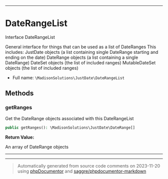 ***

# DateRangeList

Interface DateRangeList

General interface for things that can be used as a list of DateRanges
This includes:
JustDate objects (a list containing single DateRange starting and ending on the date)
DateRange objects (a list containing a single DateRange)
DateSet objects (the list of included ranges)
MutableDateSet objects (the list of included ranges)

* Full name: `\MadisonSolutions\JustDate\DateRangeList`



## Methods


### getRanges

Get the DateRange objects associated with this DateRangeList

```php
public getRanges(): \MadisonSolutions\JustDate\DateRange[]
```









**Return Value:**

An array of DateRange objects



***


***
> Automatically generated from source code comments on 2023-11-20 using [phpDocumentor](http://www.phpdoc.org/) and [saggre/phpdocumentor-markdown](https://github.com/Saggre/phpDocumentor-markdown)
